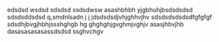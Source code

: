 edsdsd
wsdsd
sdsdsd
ssdsdwsw
asashbhbh
yjgbhuhjbsdsdsdsd
sdsdsddsdsd
q,smdnlsadn j j jdsdsdsdjvhjghhvjhv
sdsdsdsdsdsdfgfgfgf
sdsdhjbvgjhbhjssshghgb hg ghghghjgvghmjvghjv
asasjhbvjhb
dasasasasasassdsdsd
ssghvchgv 
